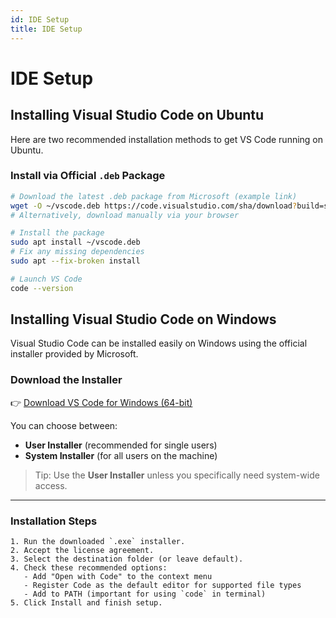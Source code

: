 ```yaml
---
id: IDE Setup
title: IDE Setup
---
```


# IDE Setup

## Installing Visual Studio Code on Ubuntu

Here are two recommended installation methods to get VS Code running on Ubuntu.

### Install via Official `.deb` Package

```bash
# Download the latest .deb package from Microsoft (example link)
wget -O ~/vscode.deb https://code.visualstudio.com/sha/download?build=stable&os=linux-deb-arm64
# Alternatively, download manually via your browser

# Install the package
sudo apt install ~/vscode.deb
# Fix any missing dependencies
sudo apt --fix-broken install

# Launch VS Code
code --version
```

## Installing Visual Studio Code on Windows

Visual Studio Code can be installed easily on Windows using the official installer provided by Microsoft.

### Download the Installer

👉 [Download VS Code for Windows (64-bit)](https://code.visualstudio.com/Download)

You can choose between:
- **User Installer** (recommended for single users)
- **System Installer** (for all users on the machine)

> Tip: Use the **User Installer** unless you specifically need system-wide access.

---

### Installation Steps

```text
1. Run the downloaded `.exe` installer.
2. Accept the license agreement.
3. Select the destination folder (or leave default).
4. Check these recommended options:
   - Add "Open with Code" to the context menu
   - Register Code as the default editor for supported file types
   - Add to PATH (important for using `code` in terminal)
5. Click Install and finish setup.
